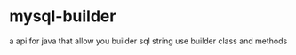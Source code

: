 mysql-builder
=============

a api for java that allow you builder sql string use builder class and methods
